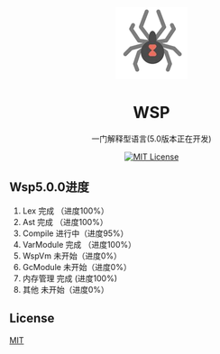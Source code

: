 <p align="center"><img src="./logo.png"
         alt="Logo" width="128" height="128" style="max-width: 100%;"></p>
<h1 align="center">WSP</h1>
<p align="center">一门解释型语言(5.0版本正在开发)</p>
<p align="center">
    <a href="https://github.com/Linkangyis/Wsp_language/blob/LICENSE">
        <img src="https://img.shields.io/github/license/Ice-Hazymoon/MikuTools.svg" alt="MIT License" />
    </a>
</p>

## Wsp5.0.0进度
1. Lex       完成  （进度100%）
2. Ast       完成  （进度100%）
3. Compile   进行中（进度95%）
4. VarModule 完成  （进度100%）
5. WspVm     未开始（进度0%）
6. GcModule  未开始（进度0%）
7. 内存管理   完成 (进度100%)
8. 其他      未开始（进度0%）

## License

[MIT](https://github.com/Linkangyis/Wsp_language/blob/LICENSE)
